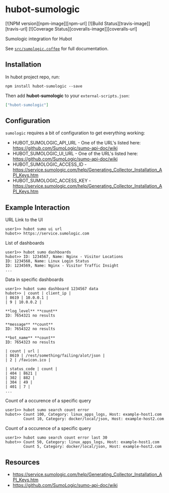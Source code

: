 # hubot-sumologic
[![NPM version][npm-image]][npm-url] [![Build Status][travis-image]][travis-url] [![Coverage Status][coveralls-image]][coveralls-url]

Sumologic integration for Hubot

See [`src/sumologic.coffee`](src/sumologic.coffee) for full documentation.

## Installation

In hubot project repo, run:

`npm install hubot-sumologic --save`

Then add **hubot-sumologic** to your `external-scripts.json`:

```json
["hubot-sumologic"]
```

## Configuration

`sumologic` requires a bit of configuration to get everything working:

* HUBOT_SUMOLOGIC_API_URL - One of the URL's listed here: https://github.com/SumoLogic/sumo-api-doc/wiki
* HUBOT_SUMOLOGIC_UI_URL - One of the URL's listed here: https://github.com/SumoLogic/sumo-api-doc/wiki
* HUBOT_SUMOLOGIC_ACCESS_ID - https://service.sumologic.com/help/Generating_Collector_Installation_API_Keys.htm
* HUBOT_SUMOLOGIC_ACCESS_KEY - https://service.sumologic.com/help/Generating_Collector_Installation_API_Keys.htm

## Example Interaction

URL Link to the UI

```
user1>> hubot sumo ui url
hubot>> https://service.sumologic.com
```

List of dashboards

```
user1>> hubot sumo dashboards
hubot>> ID: 1234567, Name: Nginx - Visitor Locations 
ID: 1234568, Name: Linux Login Status 
ID: 1234569, Name: Nginx - Visitor Traffic Insight
...
```

Data in specific dashboards

```
user1>> hubot sumo dashboard 1234567 data
hubot>> | count | client_ip | 
| 8619 | 10.0.0.1 |
| 9 | 10.0.0.2 |

**log_level** **count**  
ID: 7654321 no results 

**message** **count**  
ID: 7654322 no results 

**bot_name** **count**  
ID: 7654323 no results 

| count | url | 
| 8619 | /rest/something/failing/alot/json |
| 2 | /favicon.ico |
 
| status_code | count | 
| 404 | 8621 |
| 302 | 882 |
| 304 | 49 |
| 401 | 7 |
...
```

Count of a occurence of a specific query

```
user1>> hubot sumo search count error
hubot>> Count 100, Category: linux_apps_logs, Host: example-host1.com
        Count 10, Category: docker/local/json, Host: example-host2.com
```

Count of a occurence of a specific query

```
user1>> hubot sumo search count error last 30
hubot>> Count 50, Category: linux_apps_logs, Host: example-host1.com
        Count 5, Category: docker/local/json, Host: example-host2.com
```

## Resources

* https://service.sumologic.com/help/Generating_Collector_Installation_API_Keys.htm
* https://github.com/SumoLogic/sumo-api-doc/wiki
